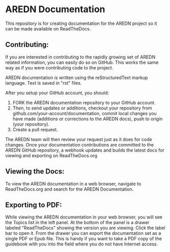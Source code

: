 # AREDN Documentation
This repository is for creating documentation for the AREDN project so it can be made available on ReadTheDocs.

## Contributing:
If you are interested in contributing to the rapidly growing set of AREDN related information, you can easily do so on GitHub. This works the same way as if you were contributing code to the project.

AREDN documentation is written using the reStructuredText markup language. Text is saved in "rst" files.

After you setup your GitHub account, you should:

1. FORK the AREDN documentation repository to your GitHub account.
2. Then, to send updates or additions, checkout your repository from github.com/your-account/documentation, commit local changes you have made (additions or corrections to the AREDN docs), push to origin (your repository).
3. Create a pull request.

The AREDN team will then review your request just as it does for code changes. Once your documentation contributions are committed to the AREDN GitHub repository, a webhook updates and builds the latest docs for viewing and exporting on ReadTheDocs.org

## Viewing the Docs:
To view the AREDN documentation in a web browser, navigate to ReadTheDocs.org and search for the AREDN Documentation.

## Exporting to PDF:
While viewing the AREDN documentation in your web browser, you will see the Topics list in the left panel. At the bottom of the panel is a drawer labeled "ReadTheDocs" showing the version you are viewing. Click the label bar to open it. From the drawer you can export the documentation set as a single PDF or Epub file. This is handy if you want to take a PDF copy of the guidebook with you into the field where you do not have Internet access.
